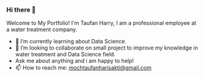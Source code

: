 ### Hi there 👋
Welcome to My Portfolio! I'm Taufan Harry, I am a professional employee at a water treatment company.

- 🌱 I’m currently learning about Data Science.
- 👯 I’m looking to collaborate on small project to improve my knowledge in water treatment and Data Science field.
- Ask me about anything and i am happy to help!
- 📫 How to reach me: mochtaufanharisakti@gmail.com
<!--
**TaufanHarry/TaufanHarry** is a ✨ _special_ ✨ repository because its `README.md` (this file) appears on your GitHub profile.

Here are some ideas to get you started:

- 🔭 I’m currently working on ...
- 🌱 I’m currently learning ...
- 👯 I’m looking to collaborate on ...
- 🤔 I’m looking for help with ...
- 💬 Ask me about ...
- 📫 How to reach me: ...
- 😄 Pronouns: ...
- ⚡ Fun fact: ...
-->
